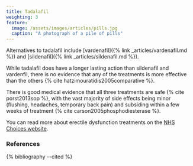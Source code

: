 ```yaml
---
title: Tadalafil
weighting: 3
feature:
  image: /assets/images/articles/pills.jpg
  caption: "A photograph of a pile of pills"
---
```


Alternatives to tadalafil include [vardenafil]({% link _articles/vardenafil.md %}) and [sildenafil]({% link _articles/sildenafil.md %}). 

While tadalafil does have a longer lasting action than sildenafil and vardenfil, there is no evidence that any of the treatments is more effective than the others {% cite hatzimouratidis2005comparative %}.

There is good medical evidence that all three treatments are safe {% cite porst2013sop %}, with the vast majority of side effects being minor (flushing, headaches, temporary back pain) and subsiding within a few weeks of treatment {% cite carson2005phosphodiesterase %}.

You can read more about erectile dysfunction treatments on the [NHS Choices website](http://www.nhs.uk/Conditions/Erectile-dysfunction/Pages/Treatment.aspx).

### References

{% bibliography --cited %}